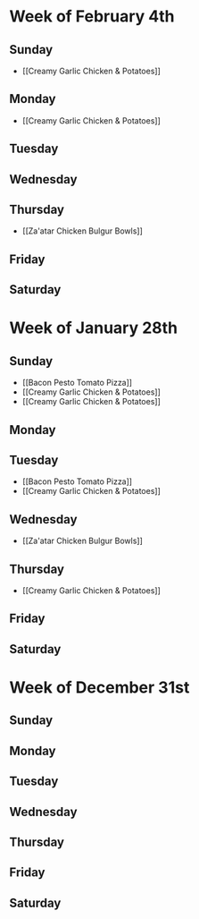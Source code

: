 # Week of February 4th
## Sunday
- [[Creamy Garlic Chicken & Potatoes]]

## Monday
- [[Creamy Garlic Chicken & Potatoes]]

## Tuesday

## Wednesday

## Thursday
- [[Za'atar Chicken Bulgur Bowls]]

## Friday

## Saturday
# Week of January 28th
## Sunday
- [[Bacon Pesto Tomato Pizza]]
- [[Creamy Garlic Chicken & Potatoes]]
- [[Creamy Garlic Chicken & Potatoes]]

## Monday

## Tuesday
- [[Bacon Pesto Tomato Pizza]]
- [[Creamy Garlic Chicken & Potatoes]]

## Wednesday
- [[Za'atar Chicken Bulgur Bowls]]

## Thursday
- [[Creamy Garlic Chicken & Potatoes]]

## Friday

## Saturday
# Week of December 31st
## Sunday

## Monday

## Tuesday

## Wednesday

## Thursday

## Friday

## Saturday
